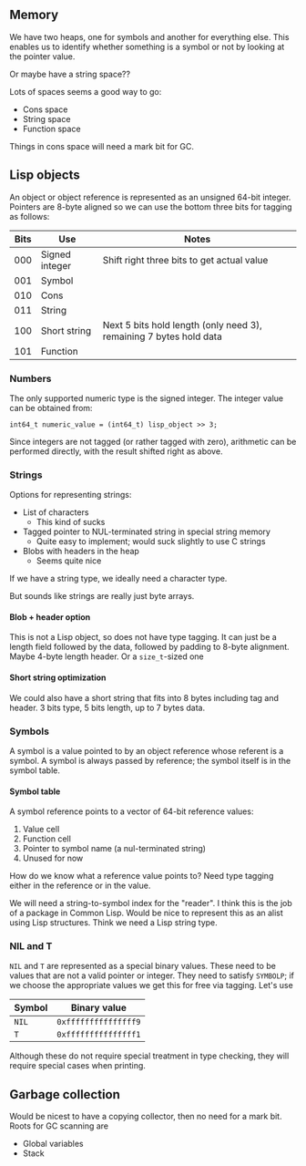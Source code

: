 ## Memory
We have two heaps, one for symbols and another for everything else.  This enables us to identify whether something is a symbol or not by looking at the pointer value.

Or maybe have a string space??

Lots of spaces seems a good way to go:

* Cons space
* String space
* Function space

Things in cons space will need a mark bit for GC.

## Lisp objects
An object or object reference is represented as an unsigned 64-bit integer.  Pointers are 8-byte aligned so we can use the bottom three bits for tagging as follows:

| Bits |Use            |Notes                                       |
|------|---------------|--------------------------------------------|
| 000  | Signed integer| Shift right three bits to get actual value |
| 001  | Symbol        |                                            |
| 010  | Cons          |                                            |
| 011  | String        |                                            |
| 100  | Short string  | Next 5 bits hold length (only need 3), remaining 7 bytes hold data|
| 101  | Function      |                                            |


### Numbers
The only supported numeric type is the signed integer.  The integer value can be obtained from:

    int64_t numeric_value = (int64_t) lisp_object >> 3;

Since integers are not tagged (or rather tagged with zero), arithmetic can be performed directly, with the result shifted right as above.

### Strings

Options for representing strings:

   * List of characters
      * This kind of sucks
   * Tagged pointer to NUL-terminated string in special string memory
      * Quite easy to implement; would suck slightly to use C strings
   * Blobs with headers in the heap
      * Seems quite nice

If we have a string type, we ideally need a character type.

But sounds like strings are really just byte arrays.

#### Blob + header option

This is not a Lisp object, so does not have type tagging.  It can just be a length field followed by the data, followed by padding to 8-byte alignment.  Maybe 4-byte length header.  Or a `size_t`-sized one

#### Short string optimization

We could also have a short string that fits into 8 bytes including tag and header.  3 bits type, 5 bits length, up to 7 bytes data.


### Symbols
A symbol is a value pointed to by an object reference whose referent is a symbol.  A symbol is always passed by reference; the symbol itself is in the symbol table.

#### Symbol table
A symbol reference points to a vector of 64-bit reference values:

   1. Value cell
   2. Function cell
   3. Pointer to symbol name (a nul-terminated string)
   4. Unused for now

How do we know what a reference value points to?  Need type tagging either in the reference or in the value.

We will need a string-to-symbol index for the "reader".  I think this is the job of a package in Common Lisp.  Would be nice to represent this as an alist using Lisp structures.  Think we need a Lisp string type.


### NIL and T
`NIL` and `T` are represented as a special binary values.  These need to be values that are not a valid pointer or integer.  They need to satisfy `SYMBOLP`; if we choose the appropriate values we get this for free via tagging.  Let's use

|Symbol| Binary value|
|------|-------------|
|`NIL`   |`0xfffffffffffffff9`|
|`T`     |`0xfffffffffffffff1`|

Although these do not require special treatment in type checking, they will require special cases when printing.

## Garbage collection
Would be nicest to have a copying collector, then no need for a mark bit.  Roots for GC scanning are
   * Global variables
   * Stack
